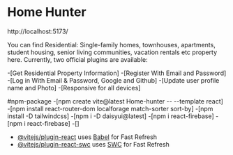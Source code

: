 # Home Hunter

http://localhost:5173/

You can find Residential: Single-family homes, townhouses, apartments, student housing, senior living communities, vacation rentals etc property here.
Currently, two official plugins are available:

-[Get Residential Property Information]
-[Register With Email and Password]
-[Log in With Email & Password, Google and Github]
-[Update user profile name and Photo]
-[Responsive for all devices]

#npm-package
-[npm create vite@latest Home-hunter -- --template react]
-[npm install react-router-dom localforage match-sorter sort-by]
-[npm install -D tailwindcss]
-[npm i -D daisyui@latest]
-[npm i react-firebase]
-[npm i react-firebase]
-[]

- [@vitejs/plugin-react](https://github.com/vitejs/vite-plugin-react/blob/main/packages/plugin-react/README.md) uses [Babel](https://babeljs.io/) for Fast Refresh
- [@vitejs/plugin-react-swc](https://github.com/vitejs/vite-plugin-react-swc) uses [SWC](https://swc.rs/) for Fast Refresh

